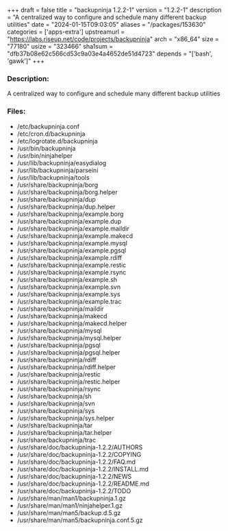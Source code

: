 +++
draft = false
title = "backupninja 1.2.2-1"
version = "1.2.2-1"
description = "A centralized way to configure and schedule many different backup utilities"
date = "2024-01-15T09:03:05"
aliases = "/packages/153630"
categories = ['apps-extra']
upstreamurl = "https://labs.riseup.net/code/projects/backupninja"
arch = "x86_64"
size = "77180"
usize = "323466"
sha1sum = "dfb37b08e62c566cd53c9a03e4a4652de51d4723"
depends = "['bash', 'gawk']"
+++
### Description: 
A centralized way to configure and schedule many different backup utilities

### Files: 
* /etc/backupninja.conf
* /etc/cron.d/backupninja
* /etc/logrotate.d/backupninja
* /usr/bin/backupninja
* /usr/bin/ninjahelper
* /usr/lib/backupninja/easydialog
* /usr/lib/backupninja/parseini
* /usr/lib/backupninja/tools
* /usr/share/backupninja/borg
* /usr/share/backupninja/borg.helper
* /usr/share/backupninja/dup
* /usr/share/backupninja/dup.helper
* /usr/share/backupninja/example.borg
* /usr/share/backupninja/example.dup
* /usr/share/backupninja/example.maildir
* /usr/share/backupninja/example.makecd
* /usr/share/backupninja/example.mysql
* /usr/share/backupninja/example.pgsql
* /usr/share/backupninja/example.rdiff
* /usr/share/backupninja/example.restic
* /usr/share/backupninja/example.rsync
* /usr/share/backupninja/example.sh
* /usr/share/backupninja/example.svn
* /usr/share/backupninja/example.sys
* /usr/share/backupninja/example.trac
* /usr/share/backupninja/maildir
* /usr/share/backupninja/makecd
* /usr/share/backupninja/makecd.helper
* /usr/share/backupninja/mysql
* /usr/share/backupninja/mysql.helper
* /usr/share/backupninja/pgsql
* /usr/share/backupninja/pgsql.helper
* /usr/share/backupninja/rdiff
* /usr/share/backupninja/rdiff.helper
* /usr/share/backupninja/restic
* /usr/share/backupninja/restic.helper
* /usr/share/backupninja/rsync
* /usr/share/backupninja/sh
* /usr/share/backupninja/svn
* /usr/share/backupninja/sys
* /usr/share/backupninja/sys.helper
* /usr/share/backupninja/tar
* /usr/share/backupninja/tar.helper
* /usr/share/backupninja/trac
* /usr/share/doc/backupninja-1.2.2/AUTHORS
* /usr/share/doc/backupninja-1.2.2/COPYING
* /usr/share/doc/backupninja-1.2.2/FAQ.md
* /usr/share/doc/backupninja-1.2.2/INSTALL.md
* /usr/share/doc/backupninja-1.2.2/NEWS
* /usr/share/doc/backupninja-1.2.2/README.md
* /usr/share/doc/backupninja-1.2.2/TODO
* /usr/share/man/man1/backupninja.1.gz
* /usr/share/man/man1/ninjahelper.1.gz
* /usr/share/man/man5/backup.d.5.gz
* /usr/share/man/man5/backupninja.conf.5.gz
